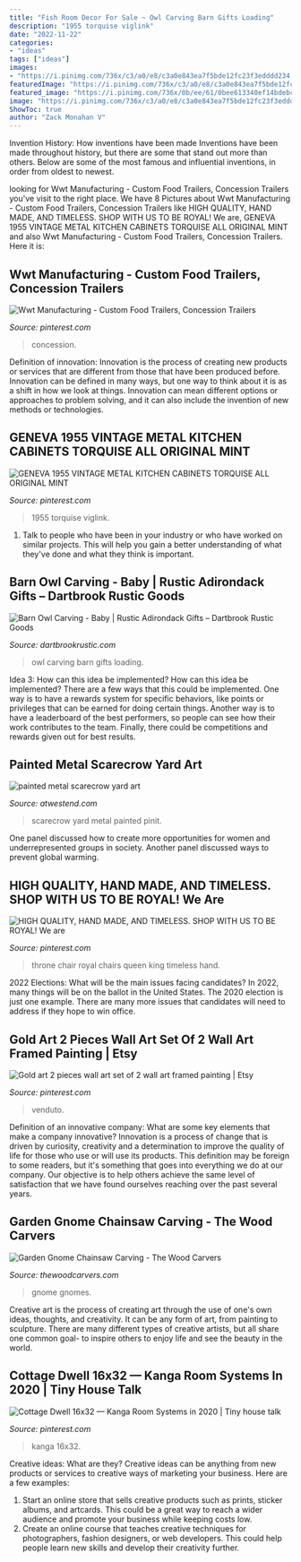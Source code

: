 ```yaml
---
title: "Fish Room Decor For Sale ~ Owl Carving Barn Gifts Loading"
description: "1955 torquise viglink"
date: "2022-11-22"
categories:
- "ideas"
tags: ["ideas"]
images:
- "https://i.pinimg.com/736x/c3/a0/e8/c3a0e843ea7f5bde12fc23f3edddd234.jpg"
featuredImage: "https://i.pinimg.com/736x/c3/a0/e8/c3a0e843ea7f5bde12fc23f3edddd234.jpg"
featured_image: "https://i.pinimg.com/736x/0b/ee/61/0bee613340ef14bdebcf1155e413372d.jpg"
image: "https://i.pinimg.com/736x/c3/a0/e8/c3a0e843ea7f5bde12fc23f3edddd234.jpg"
ShowToc: true
author: "Zack Monahan V"
---
```



Invention History: How inventions have been made
Inventions have been made throughout history, but there are some that stand out more than others. Below are some of the most famous and influential inventions, in order from oldest to newest.

	

		
looking for Wwt Manufacturing - Custom Food Trailers, Concession Trailers you've visit to the right place. We have 8 Pictures about Wwt Manufacturing - Custom Food Trailers, Concession Trailers like HIGH QUALITY, HAND MADE, AND TIMELESS. SHOP WITH US TO BE ROYAL! We are, GENEVA 1955 VINTAGE METAL KITCHEN CABINETS TORQUISE ALL ORIGINAL MINT and also Wwt Manufacturing - Custom Food Trailers, Concession Trailers. Here it is:
		
    
## Wwt Manufacturing - Custom Food Trailers, Concession Trailers

<img loading=lazy src="https://i.pinimg.com/736x/91/c6/10/91c610f3b199363a0955da2af0f56868.jpg" onerror="this.onerror=null;this.src='https://tse3.mm.bing.net/th?id=OIP.FhU6Z9lRzpQSkkgiBI2zVgHaJ3&amp;pid=15.1';" alt="Wwt Manufacturing - Custom Food Trailers, Concession Trailers">

_Source: pinterest.com_

>concession. 

	

Definition of innovation:
Innovation is the process of creating new products or services that are different from those that have been produced before. Innovation can be defined in many ways, but one way to think about it is as a shift in how we look at things. Innovation can mean different options or approaches to problem solving, and it can also include the invention of new methods or technologies.

    
## GENEVA 1955 VINTAGE METAL KITCHEN CABINETS TORQUISE ALL ORIGINAL MINT

<img loading=lazy src="https://i.pinimg.com/736x/d8/55/82/d85582bc5bdbd1ada25679a7f593bc85.jpg" onerror="this.onerror=null;this.src='https://tse4.mm.bing.net/th?id=OIP.hQtjlf33Rn1meGJLGPUkIQHaJ3&amp;pid=15.1';" alt="GENEVA 1955 VINTAGE METAL KITCHEN CABINETS TORQUISE ALL ORIGINAL MINT">

_Source: pinterest.com_

>1955 torquise viglink. 

	

1. Talk to people who have been in your industry or who have worked on similar projects. This will help you gain a better understanding of what they've done and what they think is important.

    
## Barn Owl Carving - Baby | Rustic Adirondack Gifts – Dartbrook Rustic Goods

<img loading=lazy src="https://cdn.shopify.com/s/files/1/0768/2569/products/fullsizeoutput_39f_1024x1024.jpeg?v=1510949317" onerror="this.onerror=null;this.src='https://tse2.mm.bing.net/th?id=OIP.PadW1PM2ZmWMMCbJ9XbDYgHaHa&amp;pid=15.1';" alt="Barn Owl Carving - Baby | Rustic Adirondack Gifts – Dartbrook Rustic Goods">

_Source: dartbrookrustic.com_

>owl carving barn gifts loading. 

	

Idea 3: How can this idea be implemented?
How can this idea be implemented? 
There are a few ways that this could be implemented. One way is to have a rewards system for specific behaviors, like points or privileges that can be earned for doing certain things. Another way is to have a leaderboard of the best performers, so people can see how their work contributes to the team. Finally, there could be competitions and rewards given out for best results.

    
## Painted Metal Scarecrow Yard Art

<img loading=lazy src="https://www.atwestend.com/Images/CX9080-1.jpg?resizeid=3&amp;resizeh=0&amp;resizew=800" onerror="this.onerror=null;this.src='https://tse1.mm.bing.net/th?id=OIP.H8RBngHXfjPcEEzDKaEMEQHaLH&amp;pid=15.1';" alt="painted metal scarecrow yard art">

_Source: atwestend.com_

>scarecrow yard metal painted pinit. 

	

One panel discussed how to create more opportunities for women and underrepresented groups in society. Another panel discussed ways to prevent global warming.

    
## HIGH QUALITY, HAND MADE, AND TIMELESS. SHOP WITH US TO BE ROYAL! We Are

<img loading=lazy src="https://i.pinimg.com/736x/c3/a0/e8/c3a0e843ea7f5bde12fc23f3edddd234.jpg" onerror="this.onerror=null;this.src='https://tse4.mm.bing.net/th?id=OIP.7_X7IYpeaxJbRWE3xD6OVgHaLH&amp;pid=15.1';" alt="HIGH QUALITY, HAND MADE, AND TIMELESS. SHOP WITH US TO BE ROYAL! We are">

_Source: pinterest.com_

>throne chair royal chairs queen king timeless hand. 

	

2022 Elections: What will be the main issues facing candidates?
In 2022, many things will be on the ballot in the United States. The 2020 election is just one example. There are many more issues that candidates will need to address if they hope to win office.

    
## Gold Art 2 Pieces Wall Art Set Of 2 Wall Art Framed Painting | Etsy

<img loading=lazy src="https://i.pinimg.com/736x/0b/ee/61/0bee613340ef14bdebcf1155e413372d.jpg" onerror="this.onerror=null;this.src='https://tse2.mm.bing.net/th?id=OIP.JLZv1WSSifq9Wx1KUK9OVgHaHa&amp;pid=15.1';" alt="Gold art 2 pieces wall art set of 2 wall art framed painting | Etsy">

_Source: pinterest.com_

>venduto. 

	

Definition of an innovative company: What are some key elements that make a company innovative?
Innovation is a process of change that is driven by curiosity, creativity and a determination to improve the quality of life for those who use or will use its products. This definition may be foreign to some readers, but it's something that goes into everything we do at our company. Our objective is to help others achieve the same level of satisfaction that we have found ourselves reaching over the past several years.

    
## Garden Gnome Chainsaw Carving - The Wood Carvers

<img loading=lazy src="https://i1.wp.com/thewoodcarvers.com/wp-content/uploads/2020/08/IMG_3480-scaled.jpg?resize=510%2C680&amp;ssl=1" onerror="this.onerror=null;this.src='https://tse2.mm.bing.net/th?id=OIP.0-KR5O0wDpOzle53hzEEXwHaJ4&amp;pid=15.1';" alt="Garden Gnome Chainsaw Carving - The Wood Carvers">

_Source: thewoodcarvers.com_

>gnome gnomes. 

	

Creative art is the process of creating art through the use of one's own ideas, thoughts, and creativity. It can be any form of art, from painting to sculpture. There are many different types of creative artists, but all share one common goal- to inspire others to enjoy life and see the beauty in the world.

    
## Cottage Dwell 16x32 — Kanga Room Systems In 2020 | Tiny House Talk

<img loading=lazy src="https://i.pinimg.com/736x/0d/e0/7a/0de07ae8eb3b607f8b83bb6b6b3aea39.jpg" onerror="this.onerror=null;this.src='https://tse3.mm.bing.net/th?id=OIP.fcRvcfiMtDab2Tk8U7A6lAHaE8&amp;pid=15.1';" alt="Cottage Dwell 16x32 — Kanga Room Systems in 2020 | Tiny house talk">

_Source: pinterest.com_

>kanga 16x32. 

	

Creative ideas: What are they?
Creative ideas can be anything from new products or services to creative ways of marketing your business. Here are a few examples:
1. Start an online store that sells creative products such as prints, sticker albums, and artcards. This could be a great way to reach a wider audience and promote your business while keeping costs low.
2. Create an online course that teaches creative techniques for photographers, fashion designers, or web developers. This could help people learn new skills and develop their creativity further.

